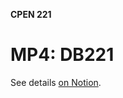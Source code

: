 **CPEN 221**

MP4: DB221
===

See details [on Notion](https://www.notion.so/cpen221ubc/MP4-DBLite-584002d855644fe2bc2a59ec5dfb9dde).
